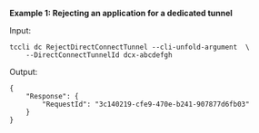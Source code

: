 **Example 1: Rejecting an application for a dedicated tunnel**



Input: 

```
tccli dc RejectDirectConnectTunnel --cli-unfold-argument  \
    --DirectConnectTunnelId dcx-abcdefgh
```

Output: 
```
{
    "Response": {
        "RequestId": "3c140219-cfe9-470e-b241-907877d6fb03"
    }
}
```

